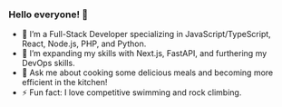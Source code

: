### Hello everyone! 👋

- 🔭 I’m a Full-Stack Developer specializing in JavaScript/TypeScript, React, Node.js, PHP, and Python.
- 🌱 I’m expanding my skills with Next.js, FastAPI, and furthering my DevOps skills.
- 💬 Ask me about cooking some delicious meals and becoming more efficient in the kitchen!
- ⚡ Fun fact: I love competitive swimming and rock climbing.
